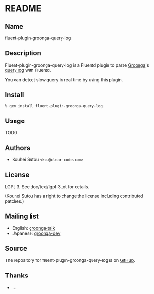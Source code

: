 # README

## Name

fluent-plugin-groonga-query-log

## Description

Fluent-plugin-groonga-query-log is a Fluentd plugin to parse
[Groonga](http://groonga.org/)'s
[query log](http://groonga.org/docs/reference/log.html#query-log) with
Fluentd.

You can detect slow query in real time by using this plugin.

## Install

    % gem install fluent-plugin-groonga-query-log

## Usage

TODO

## Authors

* Kouhei Sutou `<kou@clear-code.com>`

## License

LGPL 3. See doc/text/lgpl-3.txt for details.

(Kouhei Sutou has a right to change the license including
contributed patches.)

## Mailing list

* English: [groonga-talk](https://lists.sourceforge.net/lists/listinfo/groonga-talk)
* Japanese: [groonga-dev](http://lists.sourceforge.jp/mailman/listinfo/groonga-dev)

## Source

The repository for fluent-plugin-groonga-query-log is on
[GitHub](https://github.com/groonga/fluent-plugin-groonga-query-log/).

## Thanks

* ...
